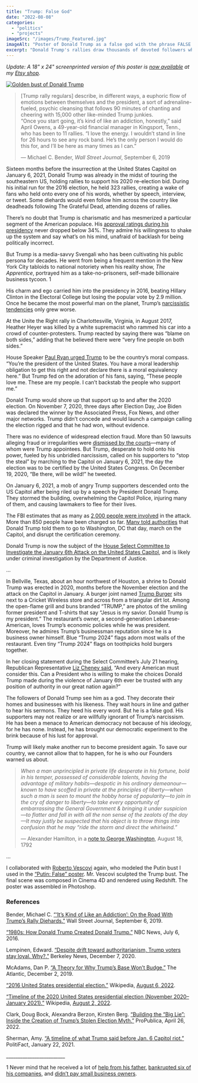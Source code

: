 ```yaml
---
title: "Trump: False God"
date: "2022-08-08"
categories: 
  - "politics"
  - "projects"
imageSrc: "/images/Trump_Featured.jpg"
imageAlt: "Poster of Donald Trump as a false god with the phrase FALSE GOD"
excerpt: "Donald Trump's rallies draw thousands of devoted followers who wait hours to see him speak, creating an almost religious fervor among his base. This cult-like devotion inspired me to design a poster depicting him as a false idol."
---
```


_Update: A 18" x 24" screenprinted version of this poster is [now available](https://www.etsy.com/listing/1387088543/donald-trump-poster-trump-as-a-golden) at my [Etsy shop](https://www.etsy.com/shop/RogerWongDesign)._

[![Golden bust of Donald Trump](/images/Trump_False_God_Roger_Wong.jpg)](/images/Trump_False_God_Roger_Wong.jpg)

> \[Trump rally regulars\] describe, in different ways, a euphoric flow of emotions between themselves and the president, a sort of adrenaline-fueled, psychic cleansing that follows 90 minutes of chanting and cheering with 15,000 other like-minded Trump junkies.  
> “Once you start going, it’s kind of like an addiction, honestly,” said April Owens, a 49-year-old financial manager in Kingsport, Tenn., who has been to 11 rallies. “I love the energy. I wouldn’t stand in line for 26 hours to see any rock band. He’s the only person I would do this for, and I’ll be here as many times as I can.”
> 
> — Michael C. Bender, _Wall Street Journal_, September 6, 2019

Sixteen months before the insurrection at the United States Capitol on January 6, 2021, Donald Trump was already in the midst of touring the southeastern US, holding rallies to support his 2020 re-election bid. During his initial run for the 2016 election, he held 323 rallies, creating a wake of fans who held onto every one of his words, whether by speech, interview, or tweet. Some diehards would even follow him across the country like deadheads following The Grateful Dead, attending dozens of rallies.

There’s no doubt that Trump is charismatic and has mesmerized a particular segment of the American populace. His [approval ratings during his presidency](https://news.gallup.com/poll/203198/presidential-approval-ratings-donald-trump.aspx) never dropped below 34%. They admire his willingness to shake up the system and say what’s on his mind, unafraid of backlash for being politically incorrect. 

But Trump is a media-savvy Svengali who has been cultivating his public persona for decades. He went from being a frequent mention in the New York City tabloids to national notoriety when his reality show, _The Apprentice_, portrayed him as a take-no-prisoners, self-made billionaire business tycoon. 1  

His charm and ego carried him into the presidency in 2016, beating Hillary Clinton in the Electoral College but losing the popular vote by 2.9 million. Once he became the most powerful man on the planet, Trump’s [narcissistic tendencies](https://www.theatlantic.com/ideas/archive/2019/10/george-conway-trump-unfit-office/599128/) only grew worse. 

At the Unite the Right rally in Charlottesville, Virginia, in August 2017, Heather Heyer was killed by a white supremacist who rammed his car into a crowd of counter-protesters. Trump reacted by saying there was “blame on both sides,” adding that he believed there were “very fine people on both sides.”

House Speaker [Paul Ryan urged Trump](https://thehill.com/homenews/news/572531-paul-ryan-researched-narcissistic-personality-disorder-after-trump-win-book/) to be the country’s moral compass. “You’re the president of the United States. You have a moral leadership obligation to get this right and not declare there is a moral equivalency here.” But Trump fed on the adoration of his fans, saying, “These people love me. These are my people. I can’t backstab the people who support me.”

Donald Trump would shore up that support up to and after the 2020 election. On November 7, 2020, three days after Election Day, Joe Biden was declared the winner by the Associated Press, Fox News, and other major networks. Trump didn’t concede and would launch a campaign calling the election rigged and that he had won, without evidence.

There was no evidence of widespread election fraud. More than 50 lawsuits alleging fraud or irregularities were [dismissed by the courts](https://www.reuters.com/article/us-usa-election-voting-rules-insight-idUSKBN28V1DN)—many of whom were Trump appointees. But Trump, desperate to hold onto his power, fueled by his unbridled narcissism, called on his supporters to “stop the steal” by marching to the Capitol on January 6, 2021, the day the election was to be certified by the United States Congress. On December 19, 2020, “Be there, will be wild!” he tweeted.

On January 6, 2021, a mob of angry Trump supporters descended onto the US Capitol after being riled up by a speech by President Donald Trump. They stormed the building, overwhelming the Capitol Police, injuring many of them, and causing lawmakers to flee for their lives. 

The FBI estimates that as many as [2,000 people were involved](https://www.npr.org/2021/02/09/965472049/the-capitol-siege-the-arrested-and-their-stories) in the attack. More than 850 people have been charged so far. [Many told authorities](https://www.usatoday.com/story/news/politics/2022/08/06/jan-6-hearings-stephen-ayres/10058283002/?gnt-cfr=1) that Donald Trump told them to go to Washington, DC that day, march on the Capitol, and disrupt the certification ceremony.

Donald Trump is now the subject of the [House Select Committee to Investigate the January 6th Attack on the United States Capitol](https://january6th.house.gov/), and is likely under criminal investigation by the Department of Justice.

…

In Bellville, Texas, about an hour northwest of Houston, a shrine to Donald Trump was erected in 2020, months before the November election and the attack on the Capitol in January. A burger joint named [Trump Burger](https://www.houstonchronicle.com/food-culture/article/What-s-the-deal-with-that-Trump-Burger-place-in-17326767.php) sits next to a Cricket Wireless store and across from a triangular dirt lot. Among the open-flame grill and buns branded “TRUMP,” are photos of the smiling former president and T-shirts that say “Jesus is my savior. Donald Trump is my president.” The restaurant’s owner, a second-generation Lebanese-American, loves Trump’s economic policies while he was president. Moreover, he admires Trump’s businessman reputation since he is a business owner himself. Blue “Trump 2024” flags adorn most walls of the restaurant. Even tiny “Trump 2024” flags on toothpicks hold burgers together. 

In her closing statement during the Select Committee’s July 21 hearing, Republican Representative [Liz Cheney said](https://cheney.house.gov/2022/07/21/cheney-closing-statement-at-select-committees-eighth-public-hearing/), “And every American must consider this. Can a President who is willing to make the choices Donald Trump made during the violence of January 6th ever be trusted with any position of authority in our great nation again?”

The followers of Donald Trump see him as a god. They decorate their homes and businesses with his likeness. They wait hours in line and gather to hear his sermons. They heed his every word. But he is a false god. His supporters may not realize or are willfully ignorant of Trump’s narcissism. He has been a menace to American democracy not because of his ideology, for he has none. Instead, he has brought our democratic experiment to the brink because of his lust for approval.

Trump will likely make another run to become president again. To save our country, we cannot allow that to happen, for he is who our Founders warned us about.

> _When a man unprincipled in private life desperate in his fortune, bold in his temper, possessed of considerable talents, having the advantage of military habits—despotic in his ordinary demeanour—known to have scoffed in private at the principles of liberty—when such a man is seen to mount the hobby horse of popularity—to join in the cry of danger to liberty—to take every opportunity of embarrassing the General Government & bringing it under suspicion—to flatter and fall in with all the non sense of the zealots of the day—It may justly be suspected that his object is to throw things into confusion that he may “ride the storm and direct the whirlwind.”_
> 
> — Alexander Hamilton, in a [note to George Washington](https://founders.archives.gov/documents/Hamilton/01-12-02-0184-0002), August 18, 1792

...

I collaborated with [Roberto Vescovi](https://roberto_vescovi.artstation.com/) again, who modeled the Putin bust I used in the [“Putin: False” poster](https://rogerwong.me/posts/putin-false/). Mr. Vescovi sculpted the Trump bust. The final scene was composed in Cinema 4D and rendered using Redshift. The poster was assembled in Photoshop. 

### References

Bender, Michael C. [“‘It’s Kind of Like an Addiction’: On the Road With Trump’s Rally Diehards.”](https://www.wsj.com/articles/its-kind-of-like-an-addiction-on-the-road-with-trumps-rally-diehards-11567762200?st=w649wfe2ycjukyr&reflink=desktopwebshare_permalink) Wall Street Journal, September 6, 2019.

[“1980s: How Donald Trump Created Donald Trump.”](https://www.youtube.com/watch?v=_FLo14GMYos) NBC News, July 6, 2016.

Lempinen, Edward. [“Despite drift toward authoritarianism, Trump voters stay loyal. Why?.”](https://news.berkeley.edu/2020/12/07/despite-drift-toward-authoritarianism-trump-voters-stay-loyal-why/) Berkeley News, December 7, 2020.

McAdams, Dan P. [“A Theory for Why Trump’s Base Won’t Budge.”](https://www.theatlantic.com/ideas/archive/2019/12/how-narcissists-wear-out-their-welcome/602446/) The Atlantic, December 2, 2019. 

[“2016 United States presidential election.”](https://en.wikipedia.org/wiki/2016_United_States_presidential_election) Wikipedia, [August 6, 2022](https://en.wikipedia.org/w/index.php?title=2016_United_States_presidential_election&oldid=1102756718).

[“Timeline of the 2020 United States presidential election (November 2020–January 2021).”](https://en.wikipedia.org/wiki/Timeline_of_the_2020_United_States_presidential_election_(November_2020%E2%80%93January_2021)) Wikipedia, [August 2, 2022](https://en.wikipedia.org/w/index.php?title=Timeline_of_the_2020_United_States_presidential_election_(November_2020%E2%80%93January_2021)&oldid=1102004020).

Clark, Doug Bock, Alexandra Berzon, Kirsten Berg. [“Building the “Big Lie”: Inside the Creation of Trump’s Stolen Election Myth.”](https://www.propublica.org/article/big-lie-trump-stolen-election-inside-creation) ProPublica, April 26, 2022.

Sherman, Amy. [“A timeline of what Trump said before Jan. 6 Capitol riot.”](https://www.politifact.com/article/2021/jan/11/timeline-what-trump-said-jan-6-capitol-riot/) PolitiFact, January 22, 2021.

\_\_\_\_\_\_\_\_\_\_\_\_\_\_\_\_\_\_\_\_\_\_\_\_\_

1 Never mind that he received a lot of [help from his father](https://www.nytimes.com/interactive/2018/10/02/us/politics/donald-trump-tax-schemes-fred-trump.html), [bankrupted six of his companies](https://www.politifact.com/factchecks/2016/jun/21/hillary-clinton/yep-donald-trumps-companies-have-declared-bankrupt/), and [didn’t pay small business owners](https://www.usatoday.com/story/news/politics/elections/2016/06/09/donald-trump-unpaid-bills-republican-president-laswuits/85297274/).
